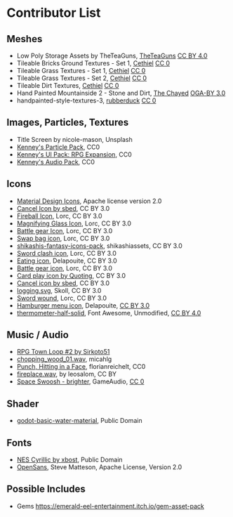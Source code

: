 # Contributor List

## Meshes

* Low Poly Storage Assets by TheTeaGuns, [TheTeaGuns](https://twitter.com/TheTeaGuns) [CC BY 4.0](https://creativecommons.org/licenses/by/4.0/)
* Tileable Bricks Ground Textures - Set 1, [Cethiel](https://opengameart.org/content/tileable-bricks-ground-textures-set-1) [CC 0](http://creativecommons.org/publicdomain/zero/1.0/)
* Tileable Grass Textures - Set 1, [Cethiel](https://opengameart.org/content/tileable-grass-textures-set-1) [CC 0](http://creativecommons.org/publicdomain/zero/1.0/)
* Tileable Grass Textures - Set 2, [Cethiel](https://opengameart.org/content/tileable-grass-textures-set-2) [CC 0](http://creativecommons.org/publicdomain/zero/1.0/)
* Tileable Dirt Textures, [Cethiel](https://opengameart.org/content/tileable-dirt-textures) [CC 0](http://creativecommons.org/publicdomain/zero/1.0/)
* Hand Painted Mountainside 2 - Stone and Dirt, [The Chayed](https://opengameart.org/content/hand-painted-mountainside-2-stone-and-dirt) [OGA-BY 3.0](http://opengameart.org/content/oga-by-30-faq)
* handpainted-style-textures-3, [rubberduck](https://opengameart.org/content/2k-handpainted-style-textures) [CC 0](http://creativecommons.org/publicdomain/zero/1.0/)


## Images, Particles, Textures

* Title Screen by nicole-mason, Unsplash
* [Kenney's Particle Pack](https://www.kenney.nl/assets/particle-pack), CC0
* [Kenney's UI Pack: RPG Expansion](https://www.kenney.nl/assets/ui-pack-rpg-expansion), CC0
* [Kenney's Audio Pack](https://kenney.nl/assets/ui-audio), CC0

## Icons

* [Material Design Icons](https://material.io), Apache license version 2.0
* [Cancel Icon by sbed](http://opengameart.org/content/95-game-icons), CC BY 3.0
* [Fireball Icon](https://game-icons.net/1x1/lorc/fireball.html), Lorc, CC BY 3.0
* [Magnifying Glass Icon](https://game-icons.net/1x1/lorc/magnifying-glass.html), Lorc, CC BY 3.0
* [Battle gear Icon](https://game-icons.net/1x1/lorc/magnifying-glass.html), Lorc, CC BY 3.0
* [Swap bag icon](https://game-icons.net/1x1/lorc/swap-bag.html), Lorc, CC BY 3.0
* [shikashis-fantasy-icons-pack](https://shikashiassets.itch.io/shikashis-fantasy-icons-pack), shikashiassets, CC BY 3.0
* [Sword clash icon](https://game-icons.net/1x1/lorc/sword-clash.html), Lorc, CC BY 3.0
* [Eating icon](https://game-icons.net/1x1/delapouite/eating.html), Delapouite, CC BY 3.0
* [Battle gear icon](https://game-icons.net/1x1/lorc/sword-clash.html), Lorc, CC BY 3.0
* [Card play icon by Quoting](https://game-icons.net/1x1/quoting/card-play.html),  CC BY 3.0
* [Cancel icon by sbed](https://game-icons.net/1x1/sbed/cancel.html), CC BY 3.0
* [logging.svg](https://game-icons.net/1x1/skoll/logging.html), Skoll, CC BY 3.0
* [Sword wound](https://game-icons.net/1x1/lorc/sword-wound.html), Lorc, CC BY 3.0
* [Hamburger menu icon](https://game-icons.net/1x1/delapouite/hamburger-menu.html), Delapouite, [CC BY 3.0](http://creativecommons.org/licenses/by/3.0/)
* [thermometer-half-solid](https://fontawesome.com/icons/thermometer-half?style=solid), Font Awesome, Unmodified, [CC BY 4.0](https://fontawesome.com/license)

## Music / Audio

* [RPG Town Loop #2 by Sirkoto51](https://freesound.org/people/Sirkoto51/sounds/349179/)
* [chopping_wood_01.wav](https://freesound.org/people/micahlg/sounds/421928/), micahlg
* [Punch, Hitting in a Face](https://freesound.org/people/florianreichelt/sounds/460509/), florianreichelt, CC0
* [fireplace.wav](https://freesound.org/people/leosalom/sounds/234288/), by leosalom, CC BY
* [Space Swoosh - brighter](https://freesound.org/people/GameAudio/sounds/220191/), GameAudio, [CC 0](http://creativecommons.org/publicdomain/zero/1.0/)

## Shader

* [godot-basic-water-material](https://github.com/Maujoe/godot-basic-water-material), Public Domain

## Fonts

* [NES Cyrillic by xbost](http://www.pentacom.jp/pentacom/bitfontmaker2/gallery/?id=234), Public Domain
* [OpenSans](https://fonts.google.com/specimen/Open+Sans), Steve Matteson, Apache License, Version 2.0

## Possible Includes

* Gems https://emerald-eel-entertainment.itch.io/gem-asset-pack